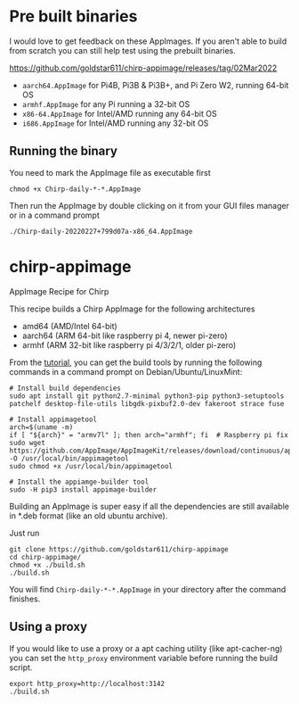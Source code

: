 
# Pre built binaries
I would love to get feedback on these AppImages. If you aren't able to build from scratch you can still help test using the prebuilt binaries.

https://github.com/goldstar611/chirp-appimage/releases/tag/02Mar2022

- `aarch64.AppImage` for Pi4B, Pi3B & Pi3B+, and Pi Zero W2, running 64-bit OS
- `armhf.AppImage` for any Pi running a 32-bit OS
- `x86-64.AppImage` for Intel/AMD running any 64-bit OS
- `i686.AppImage` for Intel/AMD running any 32-bit OS

## Running the binary
You need to mark the AppImage file as executable first
```
chmod +x Chirp-daily-*-*.AppImage
```
Then run the AppImage by double clicking on it from your GUI files manager or in a command prompt
```
./Chirp-daily-20220227+799d07a-x86_64.AppImage
```

# chirp-appimage
AppImage Recipe for Chirp

This recipe builds a Chirp AppImage for the following architectures
- amd64 (AMD/Intel 64-bit)
- aarch64 (ARM 64-bit like raspberry pi 4, newer pi-zero)
- armhf (ARM 32-bit like raspberry pi 4/3/2/1, older pi-zero)

From the [tutorial](https://appimage-builder.readthedocs.io/en/latest/intro/install.html), 
you can get the build tools by running the following commands in a command prompt on Debian/Ubuntu/LinuxMint:
```
# Install build dependencies
sudo apt install git python2.7-minimal python3-pip python3-setuptools patchelf desktop-file-utils libgdk-pixbuf2.0-dev fakeroot strace fuse

# Install appimagetool
arch=$(uname -m)
if [ "${arch}" = "armv7l" ]; then arch="armhf"; fi  # Raspberry pi fix
sudo wget https://github.com/AppImage/AppImageKit/releases/download/continuous/appimagetool-${arch}.AppImage -O /usr/local/bin/appimagetool
sudo chmod +x /usr/local/bin/appimagetool

# Install the appiamge-builder tool
sudo -H pip3 install appimage-builder
```

Building an AppImage is super easy if all the dependencies are still available in \*.deb format (like an old ubuntu archive).

Just run 
```
git clone https://github.com/goldstar611/chirp-appimage
cd chirp-appimage/
chmod +x ./build.sh
./build.sh
```

You will find `Chirp-daily-*-*.AppImage` in your directory after the command finishes.

## Using a proxy
If you would like to use a proxy or a apt caching utility (like apt-cacher-ng) you can set the `http_proxy` environment variable before running the build script.
```
export http_proxy=http://localhost:3142
./build.sh
```
